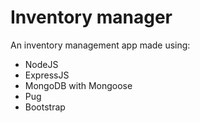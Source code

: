 # Inventory manager

An inventory management app made using:

- NodeJS
- ExpressJS
- MongoDB with Mongoose
- Pug
- Bootstrap
